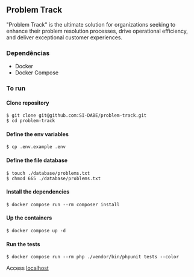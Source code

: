 ## Problem Track

"Problem Track" is the ultimate solution for organizations seeking to enhance their problem resolution processes, drive operational efficiency, and deliver exceptional customer experiences.

### Dependências

-   Docker
-   Docker Compose

### To run


#### Clone repository
```
$ git clone git@github.com:SI-DABE/problem-track.git
$ cd problem-track
```

#### Define the env variables
```
$ cp .env.example .env
```

#### Define the file database
```
$ touch ./database/problems.txt
$ chmod 665 ./database/problems.txt
```

#### Install the dependencies
```
$ docker compose run --rm composer install
```

#### Up the containers
```
$ docker compose up -d
```


#### Run the tests
```
$ docker compose run --rm php ./vendor/bin/phpunit tests --color
```

Access [localhost](http://localhost)